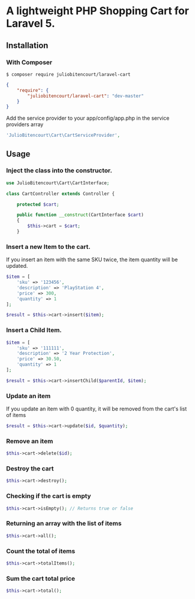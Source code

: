 A lightweight PHP Shopping Cart for Laravel 5.
============

## Installation

### With Composer

```
$ composer require juliobitencourt/laravel-cart
```

```json
{
    "require": {
        "juliobitencourt/laravel-cart": "dev-master"
    }
}
```

Add the service provider to your app/config/app.php in the service providers array

```php
'JulioBitencourt\Cart\CartServiceProvider',
```

## Usage

### Inject the class into the constructor.

```php
use JulioBitencourt\Cart\CartInterface;

class CartController extends Controller {

	protected $cart;

	public function __construct(CartInterface $cart)
	{
		$this->cart = $cart;
	}
```

### Insert a new Item to the cart.

If you insert an item with the same SKU twice, the item quantity will be updated.

```php
$item = [
	'sku' => '123456',
	'description' => 'PlayStation 4',
	'price' => 300,
	'quantity' => 1
];

$result = $this->cart->insert($item);
```

### Insert a Child Item.

```php
$item = [
	'sku' => '111111',
	'description' => '2 Year Protection',
	'price' => 30.50,
	'quantity' => 1
];

$result = $this->cart->insertChild($parentId, $item);
```

### Update an item

If you update an item with 0 quantity, it will be removed from the cart's list of items

```php
$result = $this->cart->update($id, $quantity);
```

### Remove an item

```php
$this->cart->delete($id);
```

### Destroy the cart

```php
$this->cart->destroy();
```

### Checking if the cart is empty

```php
$this->cart->isEmpty(); // Returns true or false
```

### Returning an array with the list of items

```php
$this->cart->all();
```

### Count the total of items

```php
$this->cart->totalItems();
```

### Sum the cart total price

```php
$this->cart->total();
```

